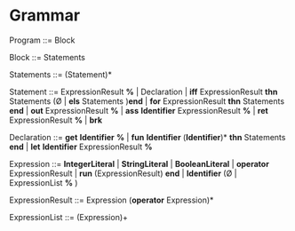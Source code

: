 # Grammar

Program ::= Block

Block ::= Statements

Statements ::= (Statement)\*

Statement ::= ExpressionResult **%**
| Declaration
| **iff** ExpressionResult **thn** Statements (Ø | **els** Statements )**end**
| **for** ExpressionResult **thn** Statements **end**
| **out** ExpressionResult **%**
| **ass** **Identifier** ExpressionResult **%**
| **ret** ExpressionResult **%**
| **brk**

Declaration ::= **get** **Identifier** **%**
| **fun** **Identifier** (**Identifier**)\* **thn** Statements **end**
| **let** **Identifier** ExpressionResult **%**

Expression ::= **IntegerLiteral**
| **StringLiteral**
| **BooleanLiteral**
| **operator** ExpressionResult
| **run** (ExpressionResult) **end**
| **Identifier** (Ø | ExpressionList **%** )

ExpressionResult ::= Expression (**operator** Expression)\*

ExpressionList ::= (Expression)+
